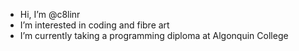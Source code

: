-  Hi, I’m @c8linr
-  I’m interested in coding and fibre art
-  I’m currently taking a programming diploma at Algonquin College

<!---
c8linr/c8linr is a ✨ special ✨ repository because its `README.md` (this file) appears on your GitHub profile.
You can click the Preview link to take a look at your changes.
--->
